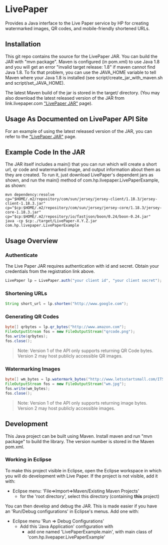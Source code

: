 # LivePaper

Provides a Java interface to the Live Paper service by HP for creating
watermarked images, QR codes, and mobile-friendly shortened URLs.

## Installation

This git repo contains the source for the LivePaper JAR.  You can
build the JAR with "mvn package".  Maven is configured (in pom.xml) to
use Java 1.8 and you will get an error "invalid target release: 1.8"
if maven cannot find Java 1.8.  To fix that problem, you can use the
JAVA_HOME variable to tell Maven where your Java 1.8 is installed (see
script/create_jar_with_maven.sh and script/set_JAVA_HOME).

The latest Maven build of the jar is stored in the target/ directory.
(You may also download the latest released version of the JAR from
link.livepaper.com ["LivePaper
JAR"](https://www.linkcreationstudio.com/api/libraries/java/) page).

## Usage As Documented on LivePaper API Site

For an example of using the latest released version of the JAR, you
can refer to the ["LivePaper
JAR"](https://www.linkcreationstudio.com/api/libraries/java/) page.

## Example Code In the JAR

The JAR itself includes a main() that you can run which will create a
short url, qr code and watermarked image, and output information about
them as they are created.  To run it, just download LivePaper's
dependent jars as shown, and run the main() method of
com.hp.livepaper.LivePaperExample, as shown:

```shell
mvn dependency:resolve
cp="$HOME/.m2/repository/com/sun/jersey/jersey-client/1.18.3/jersey-client-1.18.3.jar"
cp="$cp:$HOME/.m2/repository/com/sun/jersey/jersey-core/1.18.3/jersey-core-1.18.3.jar"
cp="$cp:$HOME/.m2/repository/io/fastjson/boon/0.24/boon-0.24.jar"
java -cp $cp:./target/LivePaper-X.Y.Z.jar com.hp.livepaper.LivePaperExample
```

## Usage Overview

### Authenticate

The Live Paper JAR requires authentication with id and secret. Obtain
your credentials from the registration link above.

```java
LivePaper lp = LivePaper.auth("your client id", "your client secret");
```

### Shortening URLs

```java
String short_url = lp.shorten("http://www.google.com");
```

### Generating QR Codes

```java
byte[] qrbytes = lp.qr_bytes("http://www.amazon.com");
FileOutputStream fos = new FileOutputStream("qrcode.png");
fos.write(qrbytes);
fos.close();
```

> Note: Version 1 of the API only supports returning QR Code
> bytes. Version 2 may host publicly accessible QR images.

### Watermarking Images

```java
byte[] wm_bytes = lp.watermark_bytes("http://www.letsstartsmall.com/ITSE2313_WebAuthoring/images/unit3/jpg_example1.jpg","http://www.hp.com");
FileOutputStream fos = new FileOutputStream("wm.jpg");
fos.write(wm_bytes);
fos.close();
```

> Note: Version 1 of the API only supports returning image
> bytes. Version 2 may host publicly accessible images.

## Development

This Java project can be built using Maven.  Install maven and run
"mvn package" to build the library.  The version number is stored in
the Maven pom.xml.

### Working in Eclipse

To make this project visible in Eclipse, open the Eclipse workspace in
which you will do development with Live Paper.  If the project is not
visible, add it with:

* Eclipse menu: 'File=>Import=>Maven/Existing Maven Projects'
  * for the 'root directory', select this directory (containing __this__ project)

You can then develop and debug the JAR.  This is made easier if you
have an 'Run/Debug configurations' in Eclipse's menus.  Add one with:

* Eclipse menu 'Run => Debug Configurations'
  * Add this 'Java Application' configuration with 
    * add one named 'LivePaperExample.main', with main class of 'com.hp.livepaper.LivePaperExample'
